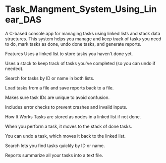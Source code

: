# Task_Mangment_System_Using_Linear_DAS
A C-based console app for managing tasks using linked lists and stack data structures.
This system helps you manage and keep track of tasks you need to do, mark tasks as done, undo done tasks, and generate reports.

Features
Uses a linked list to store tasks you haven't done yet.

Uses a stack to keep track of tasks you've completed (so you can undo if needed).

Search for tasks by ID or name in both lists.

Load tasks from a file and save reports back to a file.

Makes sure task IDs are unique to avoid confusion.

Includes error checks to prevent crashes and invalid inputs.

How It Works
Tasks are stored as nodes in a linked list if not done.

When you perform a task, it moves to the stack of done tasks.

You can undo a task, which moves it back to the linked list.

Search lets you find tasks quickly by ID or name.

Reports summarize all your tasks into a text file.

